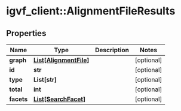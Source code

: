 # igvf_client::AlignmentFileResults


## Properties
Name | Type | Description | Notes
------------ | ------------- | ------------- | -------------
**graph** | [**List[AlignmentFile]**](AlignmentFile.md) |  | [optional] 
**id** | **str** |  | [optional] 
**type** | **List[str]** |  | [optional] 
**total** | **int** |  | [optional] 
**facets** | [**List[SearchFacet]**](SearchFacet.md) |  | [optional] 


